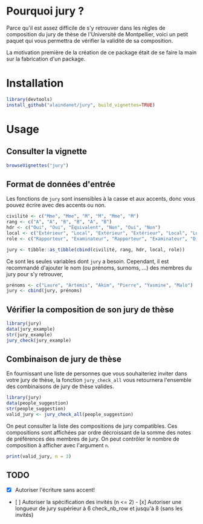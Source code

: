 # Pourquoi jury ?

Parce qu'il est assez difficile de s'y retrouver dans les règles de composition
du jury de thèse de l'Université de Montpellier, voici un petit paquet qui vous
permettra de vérifier la validité de sa composition.

La motivation première de la création de ce package était de se faire la main
sur la fabrication d'un package.

# Installation

```r
library(devtools)
install_github("alaindanet/jury", build_vignettes=TRUE)
```

# Usage

## Consulter la vignette

```r
browseVignettes("jury")
```

## Format de données d'entrée

Les fonctions de `jury` sont insensibles à la casse et aux accents, donc vous
pouvez écrire avec des accents ou non.

```r
civilité <- c("Mme", "Mme", "M", "M", "Mme", "M")
rang <- c("A", "A", "B", "B", "A", "B")
hdr <- c("Oui", "Oui", "Équivalent", "Non", "Oui", "Non")
local <- c("Extérieur", "Local", "Extérieur", "Extérieur", "Local", "Local")
role <- c("Rapporteur", "Examinateur", "Rapporteur", "Examinateur", "Directeur", "Encadrant")

jury <- tibble::as_tibble(cbind(civilité, rang, hdr, local, role))
```

Ce sont les seules variables dont `jury` a besoin. Cependant, il est recommandé d'ajouter le nom (ou prénoms, surnoms, ...) des membres du jury pour s'y retrouver,   

```r
prénoms <- c("Laure", "Artémis", "Akim", "Pierre", "Yasmine", "Malo")
jury <- cbind(jury, prénoms) 
```


## Vérifier la composition de son jury de thèse

```r
library(jury)
data(jury_example)
str(jury_example)
jury_check(jury_example)
```

## Combinaison de jury de thèse

En fournissant une liste de personnes que vous souhaiteriez inviter dans votre
jury de thèse, la fonction `jury_check_all` vous retournera l'ensemble des
combinaisons de jury de thèse valides.


```r
library(jury)
data(people_suggestion)
str(people_suggestion)
valid_jury <- jury_check_all(people_suggestion)
```

On peut consulter la liste des compositions de jury compatibles. Ces
compositions sont affichées par ordre décroissant de la somme des notes de
préférences des membres de jury. On peut contrôler le nombre de composition à
afficher avec l'argument `n`.

```r
print(valid_jury, n = 3)
```

## TODO

- [x] Autoriser l'écriture sans accent!
- [ ] Autoriser la spécification des invités (n <= 2)
- [x] Autoriser une longueur de jury supérieur à 6 check_nb_row et jusqu'à 8
(sans les invités)
